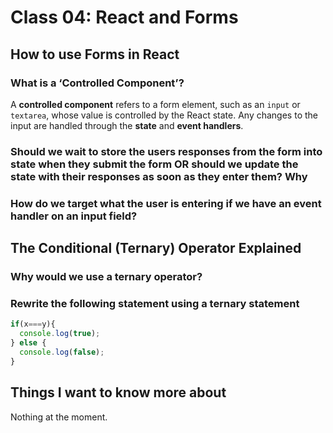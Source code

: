# Class 04: React and Forms

## How to use Forms in React

### What is a ‘Controlled Component’?

A **controlled component** refers to a form element, such as an `input` or `textarea`, whose value is controlled by the React state.
Any changes to the input are handled through the **state** and **event handlers**.

### Should we wait to store the users responses from the form into state when they submit the form OR should we update the state with their responses as soon as they enter them? Why



### How do we target what the user is entering if we have an event handler on an input field?

## The Conditional (Ternary) Operator Explained

### Why would we use a ternary operator?

### Rewrite the following statement using a ternary statement


```js
if(x===y){
  console.log(true);
} else {
  console.log(false);
}
```

## Things I want to know more about

Nothing at the moment.
